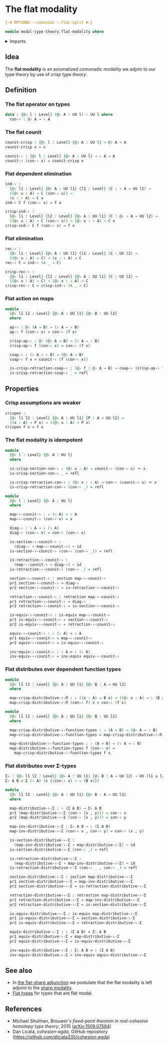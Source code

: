 # The flat modality

```agda
{-# OPTIONS --cohesion --flat-split #-}

module modal-type-theory.flat-modality where
```

<details><summary>Imports</summary>

```agda
open import foundation.dependent-pair-types
open import foundation.equivalences
open import foundation.function-types
open import foundation.homotopies
open import foundation.identity-types
open import foundation.retractions
open import foundation.sections
open import foundation.universe-levels
```

</details>

## Idea

The **flat modality** is an axiomatized comonadic modality we adjoin to our type
theory by use of _crisp type theory_.

## Definition

### The flat operator on types

```agda
data ♭ {@♭ l : Level} (@♭ A : UU l) : UU l where
  con-♭ : @♭ A → ♭ A
```

### The flat counit

```agda
counit-crisp : {@♭ l : Level} {@♭ A : UU l} → @♭ A → A
counit-crisp x = x

counit-♭ : {@♭ l : Level} {@♭ A : UU l} → ♭ A → A
counit-♭ (con-♭ x) = counit-crisp x
```

### Flat dependent elimination

```agda
ind-♭ :
  {@♭ l1 : Level} {@♭ A : UU l1} {l2 : Level} (C : ♭ A → UU l2) →
  ((@♭ u : A) → C (con-♭ u)) →
  (x : ♭ A) → C x
ind-♭ C f (con-♭ x) = f x

crisp-ind-♭ :
  {@♭ l1 : Level} {l2 : Level} {@♭ A : UU l1} (C : @♭ ♭ A → UU l2) →
  ((@♭ u : A) → C (con-♭ u)) → (@♭ x : ♭ A) → C x
crisp-ind-♭ C f (con-♭ x) = f x
```

### Flat elimination

```agda
rec-♭ :
  {@♭ l1 : Level} {@♭ A : UU l1} {l2 : Level} (C : UU l2) →
  ((@♭ u : A) → C) → (x : ♭ A) → C
rec-♭ C = ind-♭ (λ _ → C)

crisp-rec-♭ :
  {@♭ l1 : Level} {l2 : Level} {@♭ A : UU l1} (C : UU l2) →
  ((@♭ u : A) → C) → (@♭ x : ♭ A) → C
crisp-rec-♭ C = crisp-ind-♭ (λ _ → C)
```

### Flat action on maps

```agda
module _
  {@♭ l1 l2 : Level} {@♭ A : UU l1} {@♭ B : UU l2}
  where

  ap-♭ : @♭ (A → B) → (♭ A → ♭ B)
  ap-♭ f (con-♭ x) = con-♭ (f x)

  crisp-ap-♭ : @♭ (@♭ A → B) → (♭ A → ♭ B)
  crisp-ap-♭ f (con-♭ x) = con-♭ (f x)

  coap-♭ : (♭ A → ♭ B) → (@♭ A → B)
  coap-♭ f x = counit-♭ (f (con-♭ x))

  is-crisp-retraction-coap-♭ : (@♭ f : @♭ A → B) → coap-♭ (crisp-ap-♭ f) ＝ f
  is-crisp-retraction-coap-♭ _ = refl
```

## Properties

### Crisp assumptions are weaker

```agda
crispen :
  {@♭ l1 l2 : Level} {@♭ A : UU l1} {P : A → UU l2} →
  ((x : A) → P x) → ((@♭ x : A) → P x)
crispen f x = f x
```

### The flat modality is idempotent

```agda
module _
  {@♭ l : Level} {@♭ A : UU l}
  where

  is-crisp-section-con-♭ : (@♭ x : A) → counit-♭ (con-♭ x) ＝ x
  is-crisp-section-con-♭ _ = refl

  is-crisp-retraction-con-♭ : (@♭ x : ♭ A) → con-♭ (counit-♭ x) ＝ x
  is-crisp-retraction-con-♭ (con-♭ _) = refl
```

```agda
module _
  {@♭ l : Level} {@♭ A : UU l}
  where

  map-♭-counit-♭ : ♭ (♭ A) → ♭ A
  map-♭-counit-♭ (con-♭ x) = x

  diag-♭ : ♭ A → ♭ (♭ A)
  diag-♭ (con-♭ x) = con-♭ (con-♭ x)

  is-section-♭-counit-♭ :
    (diag-♭ ∘ map-♭-counit-♭) ~ id
  is-section-♭-counit-♭ (con-♭ (con-♭ _)) = refl

  is-retraction-♭-counit-♭ :
    (map-♭-counit-♭ ∘ diag-♭) ~ id
  is-retraction-♭-counit-♭ (con-♭ _) = refl

  section-♭-counit-♭ : section map-♭-counit-♭
  pr1 section-♭-counit-♭ = diag-♭
  pr2 section-♭-counit-♭ = is-retraction-♭-counit-♭

  retraction-♭-counit-♭ : retraction map-♭-counit-♭
  pr1 retraction-♭-counit-♭ = diag-♭
  pr2 retraction-♭-counit-♭ = is-section-♭-counit-♭

  is-equiv-♭-counit-♭ : is-equiv map-♭-counit-♭
  pr1 is-equiv-♭-counit-♭ = section-♭-counit-♭
  pr2 is-equiv-♭-counit-♭ = retraction-♭-counit-♭

  equiv-♭-counit-♭ : ♭ (♭ A) ≃ ♭ A
  pr1 equiv-♭-counit-♭ = map-♭-counit-♭
  pr2 equiv-♭-counit-♭ = is-equiv-♭-counit-♭

  inv-equiv-♭-counit-♭ : ♭ A ≃ ♭ (♭ A)
  inv-equiv-♭-counit-♭ = inv-equiv equiv-♭-counit-♭
```

### Flat distributes over dependent function types

```agda
module _
  {@♭ l1 l2 : Level} {@♭ A : UU l1} {@♭ B : A → UU l2}
  where

  map-crisp-distributive-♭-Π : ♭ ((x : A) → B x) → ((@♭ x : A) → ♭ (B x))
  map-crisp-distributive-♭-Π (con-♭ f) x = con-♭ (f x)

module _
  {@♭ l1 l2 : Level} {@♭ A : UU l1} {@♭ B : UU l2}
  where

  map-crisp-distributive-♭-function-types : ♭ (A → B) → (@♭ A → ♭ B)
  map-crisp-distributive-♭-function-types = map-crisp-distributive-♭-Π

  map-distributive-♭-function-types : ♭ (A → B) → (♭ A → ♭ B)
  map-distributive-♭-function-types f (con-♭ x) =
    map-crisp-distributive-♭-function-types f x
```

### Flat distributes over Σ-types

```agda
Σ♭ : {@♭ l1 l2 : Level} (@♭ A : UU l1) (@♭ B : A → UU l2) → UU (l1 ⊔ l2)
Σ♭ A B = Σ (♭ A) (λ {(con-♭ x) → ♭ (B x)})

module _
  {@♭ l1 l2 : Level} {@♭ A : UU l1} {@♭ B : A → UU l2}
  where

  map-distributive-♭-Σ : ♭ (Σ A B) → Σ♭ A B
  pr1 (map-distributive-♭-Σ (con-♭ (x , y))) = con-♭ x
  pr2 (map-distributive-♭-Σ (con-♭ (x , y))) = con-♭ y

  map-inv-distributive-♭-Σ : Σ♭ A B → ♭ (Σ A B)
  map-inv-distributive-♭-Σ (con-♭ x , con-♭ y) = con-♭ (x , y)

  is-section-distributive-♭-Σ :
    (map-inv-distributive-♭-Σ ∘ map-distributive-♭-Σ) ~ id
  is-section-distributive-♭-Σ (con-♭ _) = refl

  is-retraction-distributive-♭-Σ :
    (map-distributive-♭-Σ ∘ map-inv-distributive-♭-Σ) ~ id
  is-retraction-distributive-♭-Σ (con-♭ _ , con-♭ _) = refl

  section-distributive-♭-Σ : section map-distributive-♭-Σ
  pr1 section-distributive-♭-Σ = map-inv-distributive-♭-Σ
  pr2 section-distributive-♭-Σ = is-retraction-distributive-♭-Σ

  retraction-distributive-♭-Σ : retraction map-distributive-♭-Σ
  pr1 retraction-distributive-♭-Σ = map-inv-distributive-♭-Σ
  pr2 retraction-distributive-♭-Σ = is-section-distributive-♭-Σ

  is-equiv-distributive-♭-Σ : is-equiv map-distributive-♭-Σ
  pr1 is-equiv-distributive-♭-Σ = section-distributive-♭-Σ
  pr2 is-equiv-distributive-♭-Σ = retraction-distributive-♭-Σ

  equiv-distributive-♭-Σ : ♭ (Σ A B) ≃ Σ♭ A B
  pr1 equiv-distributive-♭-Σ = map-distributive-♭-Σ
  pr2 equiv-distributive-♭-Σ = is-equiv-distributive-♭-Σ

  inv-equiv-distributive-♭-Σ : Σ♭ A B ≃ ♭ (Σ A B)
  inv-equiv-distributive-♭-Σ = inv-equiv equiv-distributive-♭-Σ
```

## See also

- In [the flat-sharp adjunction](modal-type-theory.flat-sharp-adjunction.md) we
  postulate that the flat modality is left adjoint to the
  [sharp modality](modal-type-theory.sharp-modality.md).
- [Flat types](modal-type-theory.flat-types.md) for types that are flat modal.

## References

- Michael Shulman, _Brouwer's fixed-point theorem in real-cohesive homotopy type
  theory_, 2015 ([arXiv:1509.07584](https://arxiv.org/abs/1509.07584))
- Dan Licata, _cohesion-agda_, GitHub repository
  (<https://github.com/dlicata335/cohesion-agda>)
